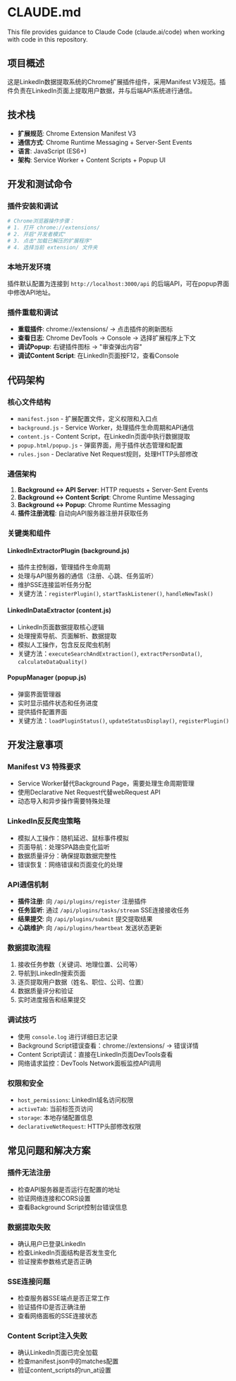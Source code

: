 # CLAUDE.md

This file provides guidance to Claude Code (claude.ai/code) when working with code in this repository.

## 项目概述
这是LinkedIn数据提取系统的Chrome扩展插件组件，采用Manifest V3规范。插件负责在LinkedIn页面上提取用户数据，并与后端API系统进行通信。

## 技术栈
- **扩展规范**: Chrome Extension Manifest V3
- **通信方式**: Chrome Runtime Messaging + Server-Sent Events
- **语言**: JavaScript (ES6+)
- **架构**: Service Worker + Content Scripts + Popup UI

## 开发和测试命令

### 插件安装和调试
```bash
# Chrome浏览器操作步骤：
# 1. 打开 chrome://extensions/
# 2. 开启"开发者模式"
# 3. 点击"加载已解压的扩展程序"
# 4. 选择当前 extension/ 文件夹
```

### 本地开发环境
插件默认配置为连接到 `http://localhost:3000/api` 的后端API，可在popup界面中修改API地址。

### 插件重载和调试
- **重载插件**: chrome://extensions/ -> 点击插件的刷新图标
- **查看日志**: Chrome DevTools -> Console -> 选择扩展程序上下文
- **调试Popup**: 右键插件图标 -> "审查弹出内容"
- **调试Content Script**: 在LinkedIn页面按F12，查看Console

## 代码架构

### 核心文件结构
- `manifest.json` - 扩展配置文件，定义权限和入口点
- `background.js` - Service Worker，处理插件生命周期和API通信
- `content.js` - Content Script，在LinkedIn页面中执行数据提取
- `popup.html/popup.js` - 弹窗界面，用于插件状态管理和配置
- `rules.json` - Declarative Net Request规则，处理HTTP头部修改

### 通信架构
1. **Background ↔ API Server**: HTTP requests + Server-Sent Events
2. **Background ↔ Content Script**: Chrome Runtime Messaging
3. **Background ↔ Popup**: Chrome Runtime Messaging
4. **插件注册流程**: 自动向API服务器注册并获取任务

### 关键类和组件

#### LinkedInExtractorPlugin (background.js)
- 插件主控制器，管理插件生命周期
- 处理与API服务器的通信（注册、心跳、任务监听）
- 维护SSE连接监听任务分配
- 关键方法：`registerPlugin()`, `startTaskListener()`, `handleNewTask()`

#### LinkedInDataExtractor (content.js)
- LinkedIn页面数据提取核心逻辑
- 处理搜索导航、页面解析、数据提取
- 模拟人工操作，包含反反爬虫机制
- 关键方法：`executeSearchAndExtraction()`, `extractPersonData()`, `calculateDataQuality()`

#### PopupManager (popup.js)
- 弹窗界面管理器
- 实时显示插件状态和任务进度
- 提供插件配置界面
- 关键方法：`loadPluginStatus()`, `updateStatusDisplay()`, `registerPlugin()`

## 开发注意事项

### Manifest V3 特殊要求
- Service Worker替代Background Page，需要处理生命周期管理
- 使用Declarative Net Request代替webRequest API
- 动态导入和异步操作需要特殊处理

### LinkedIn反反爬虫策略
- 模拟人工操作：随机延迟、鼠标事件模拟
- 页面导航：处理SPA路由变化监听
- 数据质量评分：确保提取数据完整性
- 错误恢复：网络错误和页面变化的处理

### API通信机制
- **插件注册**: 向 `/api/plugins/register` 注册插件
- **任务监听**: 通过 `/api/plugins/tasks/stream` SSE连接接收任务
- **结果提交**: 向 `/api/plugins/submit` 提交提取结果
- **心跳维护**: 向 `/api/plugins/heartbeat` 发送状态更新

### 数据提取流程
1. 接收任务参数（关键词、地理位置、公司等）
2. 导航到LinkedIn搜索页面
3. 逐页提取用户数据（姓名、职位、公司、位置）
4. 数据质量评分和验证
5. 实时进度报告和结果提交

### 调试技巧
- 使用 `console.log` 进行详细日志记录
- Background Script错误查看：chrome://extensions/ -> 错误详情
- Content Script调试：直接在LinkedIn页面DevTools查看
- 网络请求监控：DevTools Network面板监控API调用

### 权限和安全
- `host_permissions`: LinkedIn域名访问权限
- `activeTab`: 当前标签页访问
- `storage`: 本地存储配置信息
- `declarativeNetRequest`: HTTP头部修改权限

## 常见问题和解决方案

### 插件无法注册
- 检查API服务器是否运行在配置的地址
- 验证网络连接和CORS设置
- 查看Background Script控制台错误信息

### 数据提取失败
- 确认用户已登录LinkedIn
- 检查LinkedIn页面结构是否发生变化
- 验证搜索参数格式是否正确

### SSE连接问题
- 检查服务器SSE端点是否正常工作
- 验证插件ID是否正确注册
- 查看网络面板的SSE连接状态

### Content Script注入失败
- 确认LinkedIn页面已完全加载
- 检查manifest.json中的matches配置
- 验证content_scripts的run_at设置
